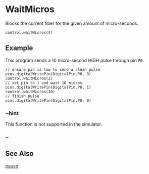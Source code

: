 # WaitMicros

Blocks the current fiber for the given amount of micro-seconds.

```sig
control.waitMicros(4)
```

## Example

This program sends a 10 micro-second HIGH pulse through pin `P0`.

```blocks
// ensure pin is low to send a clean pulse
pins.digitalWritePin(DigitalPin.P0, 0)
control.waitMicros(2)
// set pin to 1 and wait 10 micros
pins.digitalWritePin(DigitalPin.P0, 1)
control.waitMicros(10)
// finish pulse
pins.digitalWritePin(DigitalPin.P0, 0)
```

### ~hint

This function is not supported in the simulator.

### ~

## See Also

[pause](/reference/basic/pause)
